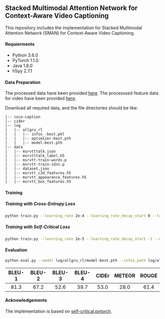 ## Stacked Multimodal Attention Network for Context-Aware Video Captioning
This repository includes the implementation for Stacked Multimodal Attention Network (SMAN) for Context-Aware Video Captioning.


#### Requierments
* Python 3.6.0
* PyTorch 1.1.0
* Java 1.8.0
* h5py 2.7.1


#### Data Preparation
The processed data have been provided [here](https://drive.google.com/drive/folders/1care9ZW3BRqLJ0G0O_BXD0YuPqE71J6F?usp=sharing). The processsed feature data for video have been provided [here](https://drive.google.com/drive/folders/1QvAwTmviFTqufwyucslnEVpvW_J0Br5J).

Download all required data, and the file directories should be like:
```
|-- coco-caption
|-- cider
|-- log
|   |-- allgru_rl
|   |   |-- infos_-best.pkl
|   |   |-- optimizer-best.pth
|   |   |-- model-best.pth
|-- data
|   |-- msrvtttalk.json
|   |-- msrvtttalk_label.h5
|   |-- msrvtt-train-words.p
|   |-- msrvtt-train-idxs.p
|   |-- dataset.json
|   |-- msrvtt_c3d_features.h5
|   |-- msrvtt_appearance_features.h5
|   |-- msrvtt_box_features.h5
```

#### Training
##### Training with Cross-Entropy Loss
```bash
python train.py --learning_rate 2e-4 --learning_rate_decay_start 0 --learning_rate_decay_every 2 --learning_rate_decay_rate 0.8 --max_epochs 10 --batch_size 10 --save_checkpoint_every 300 --checkpoint_path log/model --self_critical_after -1 --input_json data/msrvtttalk.json --input_label_h5 data/msrvtttalk_label.h5 --input_c3d_feature data/msrvtt_c3d_features.h5 --input_app_feature data/msrvtt_appearance_features.h5 --input_box_feature data/msrvtt_box_features.h5 --cached_tokens data/msrvtt-train-idxs 
```

##### Training with Self-Critical Loss
```bash
python train.py --learning_rate 2e-5 --learning_rate_decay_start -1 --max_epochs 40 --batch_size 10 --save_checkpoint_every 300 --checkpoint_path log --self_critical_after 0 --input_json data/msrvtttalk.json --input_label_h5 data/msrvtttalk_label.h5 --input_c3d_feature data/msrvtt_c3d_features.h5 --input_app_feature data/msrvtt_appearance_features.h5 --input_box_feature data/msrvtt_box_features.h5 --cached_tokens data/msrvtt-train-idxs --start_from log/model --reduce_on_plateau
```

#### Evaluation
```bash
python eval.py --model log/allgru_rl/model-best.pth --infos_path log/allgru_rl/infos_-best.pkl --input_json data/msrvtttalk.json --input_label_h5 data/msrvtttalk_label.h5 --input_c3d_feature data/msrvtt_c3d_features.h5 --input_app_feature data/msrvtt_appearance_features.h5 --input_box_feature data/msrvtt_box_features.h5 --cached_tokens data/msrvtt-train-idxs
```

BLEU-1 | BLEU-2 | BLEU-3 | BLEU-4 | CIDEr | METEOR | ROUGE
:---: | :---: | :---: | :---: | :---: | :---: | :---: 
81.3|67.2|52.6|39.7|53.0|28.0|61.4

#### Acknowledgements

The implementation is based on [self-critical.pytorch](https://github.com/ruotianluo/self-critical.pytorch).

